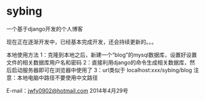 sybing
======



一个基于django开发的个人博客

现在正在逐渐开发中，已经基本完成开发，还会持续更新的。。。

本地使用方法
1：克隆到本地之后，新建一个“blog”的mysql数据库，设置好设置文件的相关数据库用户名和密码
2：直接利用django的命令生成相关数据库，然后启动服务器即可在浏览器中使用了
3：url类似于 localhost:xxx/sybing/blog
注意：本地电脑中路径不要使用中文路径


E-mail：jwfy0902@hotmail.com
2014年4月29号

